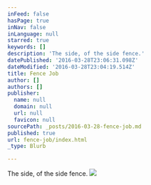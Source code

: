 ```yaml
---
inFeed: false
hasPage: true
inNav: false
inLanguage: null
starred: true
keywords: []
description: 'The side, of the side fence.'
datePublished: '2016-03-28T23:06:31.098Z'
dateModified: '2016-03-28T23:04:19.514Z'
title: Fence Job
author: []
authors: []
publisher:
  name: null
  domain: null
  url: null
  favicon: null
sourcePath: _posts/2016-03-28-fence-job.md
published: true
url: fence-job/index.html
_type: Blurb

---
```

The side, of the side fence.
![](https://the-grid-user-content.s3-us-west-2.amazonaws.com/cc37a950-f55a-4c87-8bb4-0114938d50cf.jpg)